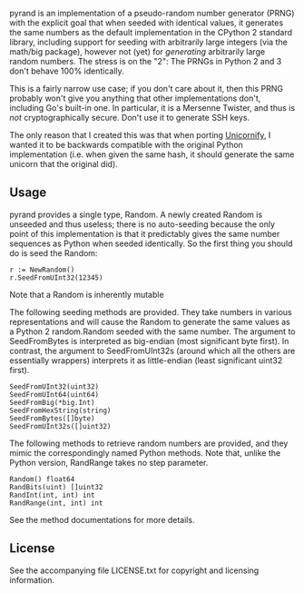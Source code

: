 pyrand is an implementation of a pseudo-random number generator
(PRNG) with the explicit goal that when seeded with identical values,
it generates the same numbers as the default implementation in the CPython 2
standard library, including support for seeding with arbitrarily large
integers (via the math/big package), however not (yet) for _generating_
arbitrarily large random numbers. The stress is on the "2": The PRNGs
in Python 2 and 3 don't behave 100% identically.

This is a fairly narrow use case; if you don't care about it, then this
PRNG probably won't give you anything that other implementations don't,
including Go's built-in one. In particular, it is a Mersenne Twister,
and thus is _not_ cryptographically secure. Don't use it to generate
SSH keys.

The only reason that I created this was that when porting
[Unicornify](https://github.com/balpha/go-unicornify), I wanted it to be
backwards compatible with the original Python implementation (i.e. when
given the same hash, it should generate the same unicorn that the original
did).

## Usage

pyrand provides a single type, Random. A newly created Random is unseeded
and thus useless; there is no auto-seeding because the only point of this
implementation is that it predictably gives the same number sequences as Python
when seeded identically. So the first thing you should do is seed the Random:

    r := NewRandom()
    r.SeedFromUInt32(12345)

Note that a Random is inherently mutable

The following seeding methods are provided. They take numbers
in various representations and will cause the Random to generate the same
values as a Python 2 random.Random seeded with the same number. The argument
to SeedFromBytes is interpreted as big-endian (most significant byte first).
In contrast, the argument to SeedFromUInt32s (around which all the others
are essentially wrappers) interprets it as little-endian (least significant
uint32 first).

    SeedFromUInt32(uint32)
    SeedFromUInt64(uint64)
    SeedFromBig(*big.Int)
    SeedFromHexString(string)
    SeedFromBytes([]byte)
    SeedFromUInt32s([]uint32)

The following methods to retrieve random numbers are provided, and they
mimic the correspondingly named Python methods. Note that, unlike the Python
version, RandRange takes no step parameter.

    Random() float64
    RandBits(uint) []uint32
    RandInt(int, int) int
    RandRange(int, int) int

See the method documentations for more details.

## License

See the accompanying file LICENSE.txt for copyright and licensing information.
